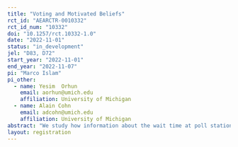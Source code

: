 ```yaml
---
title: "Voting and Motivated Beliefs"
rct_id: "AEARCTR-0010332"
rct_id_num: "10332"
doi: "10.1257/rct.10332-1.0"
date: "2022-11-01"
status: "in_development"
jel: "D83, D72"
start_year: "2022-11-01"
end_year: "2022-11-07"
pi: "Marco Islam"
pi_other:
  - name: Yesim  Orhun
    email: aorhun@umich.edu
    affiliation: University of Michigan
  - name: Alain Cohn
    email: adcohn@umich.edu
    affiliation: University of Michigan
abstract: "We study how information about the wait time at poll stations affect voters' thoughts about elections. Using data from the study "Racial Disparities in Voting Wait Times: Evidence from Smartphone Data" by Chen et al. (2020), we conduct an online survey providing voters with accurate information about the ten percent longest or ten percent shortest wait times in their county during the 2016 presidential election. Importantly, we show this information in relative form, that is, in comparison to the average wait time of the subject’s state of residence. This allows us to induce different perceptions of wait times and to study their causal effects on subjective beliefs on, for example, the importance of elections."
layout: registration
---
```


